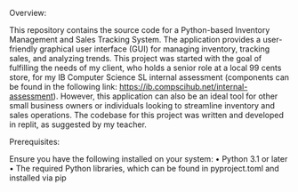 Overview:

This repository contains the source code for a Python-based Inventory Management and Sales Tracking System. The application provides a user-friendly graphical user interface (GUI) for managing inventory, tracking sales, and analyzing trends. This project was started with the goal of fulfilling the needs of my client, who holds a senior role at a local 99 cents store, for my IB Computer Science SL internal assessment (components can be found in the following link: https://ib.compscihub.net/internal-assessment). However, this application can also be an ideal tool for other small business owners or individuals looking to streamline inventory and sales operations. The codebase for this project was written and developed in replit, as suggested by my teacher.

Prerequisites:

Ensure you have the following installed on your system:
•	Python 3.1 or later
•	The required Python libraries, which can be found in pyproject.toml and installed via pip
